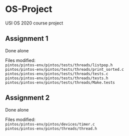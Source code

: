 # OS-Project
USI OS 2020 course project


## Assignment 1
Done alone

Files modified:\
`pintos/pintos-env/pintos/tests/threads/listpop.h`\
`pintos/pintos-env/pintos/tests/threads/print_sorted.c`\
`pintos/pintos-env/pintos/tests/threads/tests.c`\
`pintos/pintos-env/pintos/tests/threads/tests.h`\
`pintos/pintos-env/pintos/tests/threads/Make.tests`


## Assignment 2
Done alone

Files modified:\
`pintos/pintos-env/pintos/devices/timer.c`\
`pintos/pintos-env/pintos/threads/thread.h`
